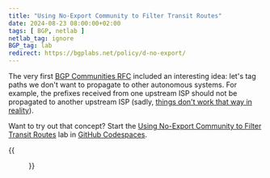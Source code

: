 ```yaml
---
title: "Using No-Export Community to Filter Transit Routes"
date: 2024-08-23 08:00:00+02:00
tags: [ BGP, netlab ]
netlab_tag: ignore
BGP_tag: lab
redirect: https://bgplabs.net/policy/d-no-export/
---
```

The very first [BGP Communities RFC](https://www.rfc-editor.org/rfc/rfc1997.html) included an interesting idea: let's tag paths we don't want to propagate to other autonomous systems. For example, the prefixes received from one upstream ISP should not be propagated to another upstream ISP (sadly, [things don't work that way in reality](https://blog.ipspace.net/2019/07/rant-some-internet-service-providers/)).

Want to try out that concept? Start the [Using No-Export Community to Filter Transit Routes](https://bgplabs.net/policy/d-no-export/) lab in [GitHub Codespaces](https://bgplabs.net/4-codespaces/).

{{<figure src="https://bgplabs.net/policy/topology-no-export.png">}}
